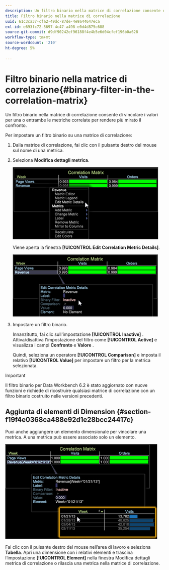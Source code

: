 ```yaml
---
description: Un filtro binario nella matrice di correlazione consente di vincolare i valori per una o entrambe le metriche correlate per rendere più mirato il confronto.
title: Filtro binario nella matrice di correlazione
uuid: 61c3ca37-cfa2-49dc-87de-4e9a44647eca
exl-id: e693fc72-5697-4c47-a498-e0d4d875c688
source-git-commit: d9df90242ef96188f4e4b5e6d04cfef196b0a628
workflow-type: tm+mt
source-wordcount: '210'
ht-degree: 5%

---
```


# Filtro binario nella matrice di correlazione{#binary-filter-in-the-correlation-matrix}

Un filtro binario nella matrice di correlazione consente di vincolare i valori per una o entrambe le metriche correlate per rendere più mirato il confronto.

Per impostare un filtro binario su una matrice di correlazione:

1. Dalla matrice di correlazione, fai clic con il pulsante destro del mouse sul nome di una metrica.
1. Seleziona **Modifica dettagli metrica**.

   ![](assets/correlation_matrix_binary_filter.png)

   Viene aperta la finestra **[!UICONTROL Edit Correlation Metric Details]**.

   ![](assets/correlation_matrix_metric_details.png)

1. Impostare un filtro binario.

   Innanzitutto, fai clic sull&#39;impostazione **[!UICONTROL Inactive]** . Attiva/disattiva l&#39;impostazione del filtro come **[!UICONTROL Active]** e visualizza i campi **Confronto** e **Valore** .

   Quindi, seleziona un operatore **[!UICONTROL Comparison]** e imposta il relativo **[!UICONTROL Value]** per impostare un filtro per la metrica selezionata.

>[!IMPORTANT]
>
>Il filtro binario per Data Workbench 6.2 è stato aggiornato con nuove funzioni e richiede di ricostruire qualsiasi matrice di correlazione con un filtro binario costruito nelle versioni precedenti.

## Aggiunta di elementi di Dimension {#section-f19f4e0368ca488e92d1e28bcc24417c}

Puoi anche aggiungere un elemento dimensionale per vincolare una metrica. A una metrica può essere associato solo un elemento.

![](assets/correlation_matrix_element.png)

Fai clic con il pulsante destro del mouse nell’area di lavoro e seleziona **Tabella**. Apri una dimensione con i relativi elementi e trascina l’impostazione **[!UICONTROL Element]** nella finestra Modifica dettagli metrica di correlazione o rilascia una metrica nella matrice di correlazione.
